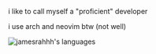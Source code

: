 i like to call myself a "proficient" developer

i use arch and neovim btw (not well)

![jamesrahhh's languages](https://github-readme-stats.vercel.app/api/top-langs/?username=jamesrahhh&layout=compact&theme=dark)

